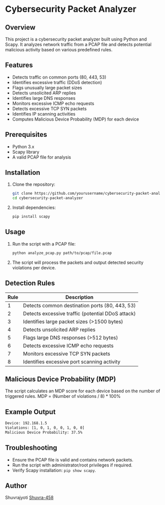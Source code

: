 # Cybersecurity Packet Analyzer

## Overview
This project is a cybersecurity packet analyzer built using Python and Scapy. It analyzes network traffic from a PCAP file and detects potential malicious activity based on various predefined rules.

## Features
- Detects traffic on common ports (80, 443, 53)
- Identifies excessive traffic (DDoS detection)
- Flags unusually large packet sizes
- Detects unsolicited ARP replies
- Identifies large DNS responses
- Monitors excessive ICMP echo requests
- Detects excessive TCP SYN packets
- Identifies IP scanning activities
- Computes Malicious Device Probability (MDP) for each device

## Prerequisites
- Python 3.x
- Scapy library
- A valid PCAP file for analysis

## Installation
1. Clone the repository:
   ```bash
   git clone https://github.com/yourusername/cybersecurity-packet-analyzer.git
   cd cybersecurity-packet-analyzer
   ```
2. Install dependencies:
   ```bash
   pip install scapy
   ```

## Usage
1. Run the script with a PCAP file:
   ```bash
   python analyze_pcap.py path/to/pcap/file.pcap
   ```
2. The script will process the packets and output detected security violations per device.

## Detection Rules
| Rule | Description |
|------|-------------|
| 1 | Detects common destination ports (80, 443, 53) |
| 2 | Detects excessive traffic (potential DDoS attack) |
| 3 | Identifies large packet sizes (>1500 bytes) |
| 4 | Detects unsolicited ARP replies |
| 5 | Flags large DNS responses (>512 bytes) |
| 6 | Detects excessive ICMP echo requests |
| 7 | Monitors excessive TCP SYN packets |
| 8 | Identifies excessive port scanning activity |

## Malicious Device Probability (MDP)
The script calculates an MDP score for each device based on the number of triggered rules.
MDP = (Number of violations / 8) * 100%

## Example Output
```bash
Device: 192.168.1.5
Violations: [1, 0, 1, 0, 0, 1, 0, 0]
Malicious Device Probability: 37.5%
```

## Troubleshooting
- Ensure the PCAP file is valid and contains network packets.
- Run the script with administrator/root privileges if required.
- Verify Scapy installation: `pip show scapy`.


## Author
Shuvrajyoti
[Shuvra-458](https://github.com/Shuvra-458)

